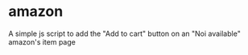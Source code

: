 # amazon
A simple js script to add the "Add to cart" button on an "Noi available" amazon's item page
